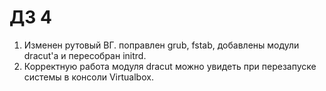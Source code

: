 # ДЗ 4
1. Изменен рутовый ВГ. поправлен grub, fstab, добавлены модули dracut'a и пересобран initrd.
2. Корректную работа модуля dracut можно увидеть при перезапуске системы в консоли Virtualbox.

